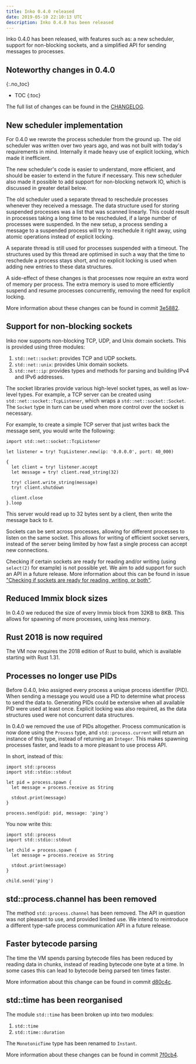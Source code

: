 ```yaml
---
title: Inko 0.4.0 released
date: 2019-05-10 22:10:13 UTC
description: Inko 0.4.0 has been released
---
```


Inko 0.4.0 has been released, with features such as: a new scheduler, support
for non-blocking sockets, and a simplified API for sending messages to
processes.

<!-- READ MORE -->

## Noteworthy changes in 0.4.0
{:.no_toc}

* TOC
{:toc}

The full list of changes can be found in the [CHANGELOG][changelog].

## New scheduler implementation

For 0.4.0 we rewrote the process scheduler from the ground up. The old scheduler
was written over two years ago, and was not built with today's requirements in
mind. Internally it made heavy use of explicit locking, which made it
inefficient.

The new scheduler's code is easier to understand, more efficient, and should be
easier to extend in the future if necessary. This new scheduler also made it
possible to add support for non-blocking network IO, which is discussed in
greater detail below.

The old scheduler used a separate thread to reschedule processes whenever they
received a message. The data structure used for storing suspended processes was
a list that was scanned linearly. This could result in processes taking a long
time to be rescheduled, if a large number of processes were suspended. In the
new setup, a process sending a message to a suspended process will try to
reschedule it right away, using atomic operations instead of explicit locking.

A separate thread is still used for processes suspended with a timeout. The
structures used by this thread are optimised in such a way that the time to
reschedule a process stays short, and no explicit locking is used when adding
new entries to these data structures.

A side-effect of these changes is that processes now require an extra word of
memory per process. The extra memory is used to more efficiently suspend and
resume processes concurrently, removing the need for explicit locking.

More information about these changes can be found in commit
[3e5882][new-scheduler].

## Support for non-blocking sockets

Inko now supports non-blocking TCP, UDP, and Unix domain sockets. This is
provided using three modules:

1. `std::net::socket`: provides TCP and UDP sockets.
1. `std::net::unix`: provides Unix domain sockets.
1. `std::net::ip`: provides types and methods for parsing and building IPv4 and
   IPv6 addresses.

The socket libraries provide various high-level socket types, as well as
low-level types. For example, a TCP server can be created using
`std::net::socket::TcpListener`, which wraps a `std::net::socket::Socket`. The
`Socket` type in turn can be used when more control over the socket is
necessary.

For example, to create a simple TCP server that just writes back the message
sent, you would write the following:

```inko
import std::net::socket::TcpListener

let listener = try! TcpListener.new(ip: '0.0.0.0', port: 40_000)

{
  let client = try! listener.accept
  let message = try! client.read_string(32)

  try! client.write_string(message)
  try! client.shutdown

  client.close
}.loop
```

This server would read up to 32 bytes sent by a client, then write the message
back to it.

Sockets can be sent across processes, allowing for different processes to listen
on the same socket. This allows for writing of efficient socket servers, instead
of the server being limited by how fast a single process can accept new
connections.

Checking if certain sockets are ready for reading and/or writing (using
`select(2)` for example) is not possible yet. We aim to add support for such an
API in a future release. More information about this can be found in issue
["Checking if sockets are ready for reading, writing, or both"][issue-163].

## Reduced Immix block sizes

In 0.4.0 we reduced the size of every Immix block from 32KB to 8KB. This allows
for spawning of more processes, using less memory.

## Rust 2018 is now required

The VM now requires the 2018 edition of Rust to build, which is available
starting with Rust 1.31.

## Processes no longer use PIDs

Before 0.4.0, Inko assigned every process a unique process identifier (PID).
When sending a message you would use a PID to determine what process to send the
data to. Generating PIDs could be extensive when all available PID were used at
least once. Explicit locking was also required, as the data structures used were
not concurrent data structures.

In 0.4.0 we removed the use of PIDs altogether. Process communication is now
done using the `Process` type, and `std::process.current` will return an
instance of this type, instead of returning an `Integer`. This makes spawning
processes faster, and leads to a more pleasant to use process API.

In short, instead of this:

```inko
import std::process
import std::stdio::stdout

let pid = process.spawn {
  let message = process.receive as String

  stdout.print(message)
}

process.send(pid: pid, message: 'ping')
```

You now write this:

```inko
import std::process
import std::stdio::stdout

let child = process.spawn {
  let message = process.receive as String

  stdout.print(message)
}

child.send('ping')
```

## std::process.channel has been removed

The method `std::process.channel` has been removed. The API in question was not
pleasant to use, and provided limited use. We intend to reintroduce a different
type-safe process communication API in a future release.

## Faster bytecode parsing

The time the VM spends parsing bytecode files has been reduced by reading data
in chunks, instead of reading bytecode one byte at a time. In some cases this
can lead to bytecode being parsed ten times faster.

More information about this change can be found in commit [d80c4c][bytecode].

## std::time has been reorganised

The module `std::time` has been broken up into two modules:

1. `std::time`
1. `std::time::duration`

The `MonotonicTime` type has been renamed to `Instant`.

More information about these changes can be found in commit [7f0cb4][std-time].

[changelog]: https://gitlab.com/inko-lang/inko/blob/v0.4.0/CHANGELOG.md#040-may-11-2019
[new-scheduler]: https://gitlab.com/inko-lang/inko/commit/3e5882be8ce36b594c9012f236d14207fc8983cf
[bytecode]: https://gitlab.com/inko-lang/inko/commit/d80c4c30f61e6c2d89cfde5079deb41f9035c681
[std-time]: https://gitlab.com/inko-lang/inko/commit/7f0cb46bcd3769045934d55c28ea66d326a05c50
[issue-163]: https://gitlab.com/inko-lang/inko/issues/163
